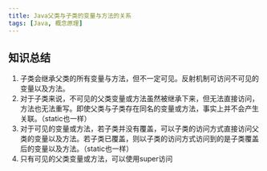 ```yaml
---
title: Java父类与子类的变量与方法的关系
tags: [Java, 概念原理]
---
```


## 知识总结

1. 子类会继承父类的所有变量与方法，但不一定可见。反射机制可访问不可见的变量以及方法。
2. 对于子类来说，不可见的父类变量或方法虽然被继承下来，但无法直接访问，方法也无法重写。即使父类与子类存在同名的变量或方法，事实上并不会产生关联。（static也一样）
3. 对于可见的变量或方法，若子类并没有覆盖，可以子类的访问方式直接访问父类的变量以及方法。若子类已覆盖，则以子类的访问方式访问到的是子类覆盖后的变量以及方法。（static也一样）
4. 只有可见的父类变量或方法，可以使用super访问
